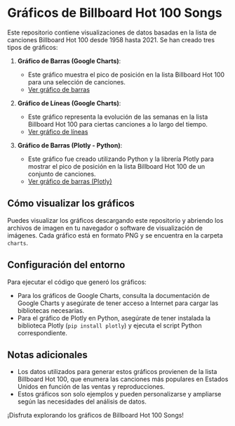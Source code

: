 # Gráficos de Billboard Hot 100 Songs

Este repositorio contiene visualizaciones de datos basadas en la lista de canciones Billboard Hot 100 desde 1958 hasta 2021. Se han creado tres tipos de gráficos:

1. **Gráfico de Barras (Google Charts)**:
   - Este gráfico muestra el pico de posición en la lista Billboard Hot 100 para una selección de canciones.
   - [Ver gráfico de barras](./charts/google_charts_bar.png)

2. **Gráfico de Líneas (Google Charts)**:
   - Este gráfico representa la evolución de las semanas en la lista Billboard Hot 100 para ciertas canciones a lo largo del tiempo.
   - [Ver gráfico de líneas](./charts/google_charts_line.png)

3. **Gráfico de Barras (Plotly - Python)**:
   - Este gráfico fue creado utilizando Python y la librería Plotly para mostrar el pico de posición en la lista Billboard Hot 100 de un conjunto de canciones.
   - [Ver gráfico de barras (Plotly)](./charts/plotly_chart.png)

## Cómo visualizar los gráficos

Puedes visualizar los gráficos descargando este repositorio y abriendo los archivos de imagen en tu navegador o software de visualización de imágenes. Cada gráfico está en formato PNG y se encuentra en la carpeta `charts`.

## Configuración del entorno

Para ejecutar el código que generó los gráficos:

- Para los gráficos de Google Charts, consulta la documentación de Google Charts y asegúrate de tener acceso a Internet para cargar las bibliotecas necesarias.
- Para el gráfico de Plotly en Python, asegúrate de tener instalada la biblioteca Plotly (`pip install plotly`) y ejecuta el script Python correspondiente.

## Notas adicionales

- Los datos utilizados para generar estos gráficos provienen de la lista Billboard Hot 100, que enumera las canciones más populares en Estados Unidos en función de las ventas y reproducciones.
- Estos gráficos son solo ejemplos y pueden personalizarse y ampliarse según las necesidades del análisis de datos.

¡Disfruta explorando los gráficos de Billboard Hot 100 Songs!
